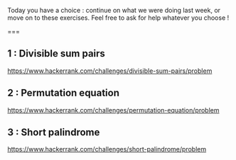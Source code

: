 Today you have a choice : continue on what we were doing last week, or move on to these exercises.
Feel free to ask for help whatever you choose !

===

## 1 : Divisible sum pairs
https://www.hackerrank.com/challenges/divisible-sum-pairs/problem

## 2 : Permutation equation
https://www.hackerrank.com/challenges/permutation-equation/problem

## 3 : Short palindrome
https://www.hackerrank.com/challenges/short-palindrome/problem